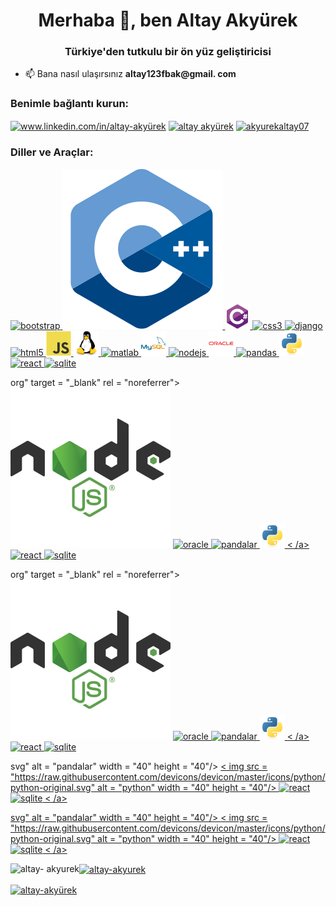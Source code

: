 <h1 align="center">Merhaba 👋, ben Altay Akyürek</h1>
<h3 align="center">Türkiye'den tutkulu bir ön yüz geliştiricisi</h3>

- 📫 Bana nasıl ulaşırsınız **altay123fbak@gmail. com**

<h3 align="left">Benimle bağlantı kurun:</h3>
<p align="left">
<a href="https://linkedin.com/in/www.linkedin.com/in/ altay-akyürek" target = "boş"><img align = "center" src = "https://raw.githubusercontent.com/rahuldkjain/github-profile-readme-generator/master/src/images/icons/Social/ linked-in-alt.svg" alt = "www.linkedin.com/in/altay-akyürek" height = "30" genişlik = "40" /></a>
<a href = "https://fb. com/altay akyürek" target = "blank"><img align = "center" src = "https://raw.githubusercontent.com/rahuldkjain/github-profile-readme-generator/master/src/images/icons/Social /facebook.svg" alt = "altay akyürek" height = "30" genişlik = "40" /></a>
<a href = "https://instagram.com/akyurekaltay07" target = "blank"><img align = "center" src = "https://raw.githubusercontent.com/rahuldkjain/github-profile-readme-generator/master/src/images/icons/Social/instagram.svg" alt = "akyurekaltay07" height = " 30" width="40" /></a>
</p>

<h3 align="left">Diller ve Araçlar:</h3>
<p align = "left"> <a href = "https://getbootstrap.com" target = "_blank" rel = "noreferrer"> <img src = "https://raw.githubusercontent.com/devicons/devicon /master/icons/bootstrap/bootstrap-plain-wordmark.svg" alt = "bootstrap" width = "40" height = "40"/> </a> <a href = "https://www.w3schools.com /cpp/" target = "_blank" rel = "noreferrer"> <img src = "https://raw.githubusercontent.com/devicons/devicon/master/icons/cplusplus/cplusplus-original.svg" alt = "cplusplus " genişlik = "40" yükseklik = "40"/> </a> <a href = "https://www.w3schools.com/cs/" target = "_blank" rel = "noreferrer"> <img src= "https://raw.githubusercontent.com/devicons/devicon/master/icons/csharp/csharp-original.svg" alt = "csharp" width = "40" height = "40"/> </a> <a href = "https://www.w3schools.com/css/" target = "_blank" rel = "noreferrer"> <img src = "https://raw.githubusercontent.com/devicons/devicon/master/icons/ css3/css3-original-wordmark.svg" alt = "css3" width = "40" height = "40"/> </a> <a href = "https://www.djangoproject.com/" target = " _blank" rel = "noreferrer"> <img src = "https://cdn.worldvectorlogo.com/logos/django.svg" alt = "django" width = "40" height = "40"/> </a> <a href = "https://www.w3.org/html/" target = "_blank" rel = "noreferrer"> <img src = "https://raw.githubusercontent.com/devicons/devicon/master/ simgeler/html5/html5-original-wordmark.svg" alt = "html5" genişlik = "40" yükseklik = "40"/> </a> <a href = "https://developer.mozilla.org/en- US/docs/Web/JavaScript" target = "_blank" rel = "noreferrer"> <img src = "https://raw.githubusercontent.com/devicons/devicon/master/icons/javascript/javascript-original.svg" alt = "javascript" width = "40" height = "40"/> </a> <a href = "https://www.linux.org/" target = "_blank" rel = "noreferrer"> <img src = "https://raw.githubusercontent.com/devicons/devicon/master/icons/linux/linux-original.svg" alt = "linux" width = "40" height = "40"/> </a> <a href = "https://www.mathworks.com/" target = "_blank" rel = "noreferrer"> <img src = "https://upload.wikimedia.org/wikipedia/commons/2/21/ Matlab_Logo.png" alt = "matlab" width = "40" height = "40"/> </a> <a href = "https://www.mysql.com/" target = "_blank" rel = "noreferrer"> <img src = "https://raw.githubusercontent.com/devicons/devicon/master/icons/mysql/mysql-original-wordmark.svg" alt = "mysql" width = "40" height = "40"/> </a> <a href = "https://nodejs.org" target = "_blank" rel = "noreferrer"> <img src = "https://raw.githubusercontent.com/devicons/devicon/master/icons /nodejs/nodejs-original-wordmark.svg" alt = "nodejs" width = "40" height = "40"/> </a> <a href = "https://www.oracle.com/" target= "_blank" rel = "noreferrer"> <img src = "https://raw.githubusercontent.com/devicons/devicon/master/icons/oracle/oracle-original.svg" alt = "oracle" width = "40" height = "40"/> </a> <a href = "https://pandas.pydata.org/" target = "_blank" rel = "noreferrer"> <img src = "https://raw.githubusercontent .com/devicons/devicon/2ae2a900d2f041da66e950e4d48052658d850630/icons/pandas/pandas-original.svg" alt = "pandas" width = "40" height = "40"/> </a> <a href = "https://www .python.org" target = "_blank" rel = "noreferrer"> <img src = "https://raw.githubusercontent.com/devicons/devicon/master/icons/python/python-original.svg" alt = " python" width = "40" height = "40"/> </a> <a href = "https://reactjs.org/" target = "_blank" rel = "noreferrer"> <img src = "https: //raw.githubusercontent.com/devicons/devicon/master/icons/react/react-original-wordmark.svg" alt = "react" width = "40" height = "40"/> </a> <a href ="https://www.sqlite.org/" target = "_blank" rel = "noreferrer"> <img src = "https://www.vectorlogo.zone/logos/sqlite/sqlite-icon.svg" alt ="sqlite" genişlik = "40" yükseklik = "40"/> </a> </p>org" target = "_blank" rel = "noreferrer"> <img src = "https://raw.githubusercontent.com/devicons/devicon/master/icons/nodejs/nodejs-original-wordmark.svg" alt = "nodejs " genişlik = "40" yükseklik = "40"/> </a> <a href = "https://www.oracle.com/" target = "_blank" rel = "noreferrer"> <img src = "https ://raw.githubusercontent.com/devicons/devicon/master/icons/oracle/oracle-original.svg" alt = "oracle" width = "40" height = "40"/> </a> <a href= "https://pandas.pydata.org/" target = "_blank" rel = "noreferrer"> <img src = "https://raw.githubusercontent.com/devicons/devicon/2ae2a900d2f041da66e950e4d48052658d850630/icons/pandas/pandas- orijinal.svg" alt = "pandalar" genişlik = "40" yükseklik = "40"/> </a> <a href = "https://www.python.org" target = "_blank" rel = "noreferrer" > <img src = "https://raw.githubusercontent.com/devicons/devicon/master/icons/python/python-original.svg" alt = "python" width = "40" height = "40"/> < /a> <a href = "https://reactjs.org/" target = "_blank" rel = "noreferrer"> <img src = "https://raw.githubusercontent.com/devicons/devicon/master/icons /react/react-original-wordmark.svg" alt = "react" width = "40" height = "40"/> </a> <a href = "https://www.sqlite.org/" target= "_blank" rel = "noreferrer"> <img src = "https://www.vectorlogo.zone/logos/sqlite/sqlite-icon.svg" alt = "sqlite" width = "40" height = "40"/ > </a> </p>org" target = "_blank" rel = "noreferrer"> <img src = "https://raw.githubusercontent.com/devicons/devicon/master/icons/nodejs/nodejs-original-wordmark.svg" alt = "nodejs " genişlik = "40" yükseklik = "40"/> </a> <a href = "https://www.oracle.com/" target = "_blank" rel = "noreferrer"> <img src = "https ://raw.githubusercontent.com/devicons/devicon/master/icons/oracle/oracle-original.svg" alt = "oracle" width = "40" height = "40"/> </a> <a href= "https://pandas.pydata.org/" target = "_blank" rel = "noreferrer"> <img src = "https://raw.githubusercontent.com/devicons/devicon/2ae2a900d2f041da66e950e4d48052658d850630/icons/pandas/pandas- orijinal.svg" alt = "pandalar" genişlik = "40" yükseklik = "40"/> </a> <a href = "https://www.python.org" target = "_blank" rel = "noreferrer" > <img src = "https://raw.githubusercontent.com/devicons/devicon/master/icons/python/python-original.svg" alt = "python" width = "40" height = "40"/> < /a> <a href = "https://reactjs.org/" target = "_blank" rel = "noreferrer"> <img src = "https://raw.githubusercontent.com/devicons/devicon/master/icons /react/react-original-wordmark.svg" alt = "react" width = "40" height = "40"/> </a> <a href = "https://www.sqlite.org/" target= "_blank" rel = "noreferrer"> <img src = "https://www.vectorlogo.zone/logos/sqlite/sqlite-icon.svg" alt = "sqlite" width = "40" height = "40"/ > </a> </p>svg" alt = "pandalar" width = "40" height = "40"/> </a> <a href = "https://www.python.org" target = "_blank" rel = "noreferrer"> < img src = "https://raw.githubusercontent.com/devicons/devicon/master/icons/python/python-original.svg" alt = "python" width = "40" height = "40"/> </a > <a href = "https://reactjs.org/" target = "_blank" rel = "noreferrer"> <img src = "https://raw.githubusercontent.com/devicons/devicon/master/icons/react /react-original-wordmark.svg" alt = "react" width = "40" height = "40"/> </a> <a href = "https://www.sqlite.org/" target = "_blank " rel = "noreferrer"> <img src = "https://www.vectorlogo.zone/logos/sqlite/sqlite-icon.svg" alt = "sqlite" width = "40" height = "40"/> < /a> </p>svg" alt = "pandalar" width = "40" height = "40"/> </a> <a href = "https://www.python.org" target = "_blank" rel = "noreferrer"> < img src = "https://raw.githubusercontent.com/devicons/devicon/master/icons/python/python-original.svg" alt = "python" width = "40" height = "40"/> </a > <a href = "https://reactjs.org/" target = "_blank" rel = "noreferrer"> <img src = "https://raw.githubusercontent.com/devicons/devicon/master/icons/react /react-original-wordmark.svg" alt = "react" width = "40" height = "40"/> </a> <a href = "https://www.sqlite.org/" target = "_blank " rel = "noreferrer"> <img src = "https://www.vectorlogo.zone/logos/sqlite/sqlite-icon.svg" alt = "sqlite" width = "40" height = "40"/> < /a> </p>

<p><img align = "left" src = "https://github-readme-stats.vercel.app/api/top-langs?username=altay-akyurek&show_icons=true&locale=en&layout=compact" alt = "altay- akyurek" /></p>

<p> <img align="center" src="https://github-readme-stats.vercel.app/api?username=altay-akyurek&show_icons=true&locale=tr" alt ="altay-akyurek" /></p>

<p><img align="center" src="https://github-readme-streak-stats.herokuapp.com/?user=altay-akyurek&" alt= "altay-akyürek" /></p>
